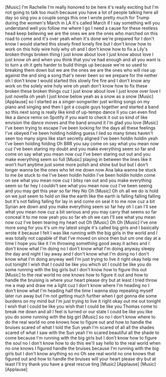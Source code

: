 
[Music]
I&#39;m Rachelle I&#39;m really honored to be
here it&#39;s really exciting but I&#39;m not
going to talk too much because you have
a lot of people talking here all day so
sing you a couple songs this one I wrote
pretty much for Trump during the women&#39;s
March in LA
it&#39;s called March
if I say something will you understand
well you follow me where I go
I need a cause for these restless head
keep believing
we are the ones we are the ones who
marched on this road to come and it&#39;s
over yeah when it&#39;s done we&#39;re prepared
for
I don&#39;t know I would started this slowly
fired lonely fire but I don&#39;t know how
to work on this holy wire holy why
oh and I don&#39;t know how to fix a Lily&#39;s
broken things broken thing
I just know about love I just know about
love I just know
oh and when you think that you&#39;ve had
enough and all you want is to turn a
oh it gets harder to build things up
because we&#39;re so used to breaking them
down but we are the ones we are the ones
who will rise up against the
and sing a song that&#39;s never been so we
prepare for the nether
oh I don&#39;t know I would started this
slowly fire fire
and I don&#39;t know any work on the solely
wire holy wire oh yeah don&#39;t know how to
fix these broken these broken things cuz
I just know about love
I just know over love I just novella oh
yeah I just know below yeah as a snow
as a snow
[Music]
[Applause]
so I started as a singer-songwriter just
writing songs on my piano and singing
and then I got a couple guys together
and started a band so this next song is
really like kind of up-tempo dance II
you can even find like a dance remix on
Spotify if you want to check it out so
kind of like envision the dance moves
and the band around it I&#39;m glad you love
[Music]
I&#39;ve been trying to escape I&#39;ve been
looking for the days all these feelings
I&#39;ve obeyed I&#39;ve been holding holding
guess I lied so many times haven&#39;t seen
too many signs like start secretly
aligned I&#39;ve been holdin holdin
yeah I&#39;ve been holding folding
Oh BRR you say come on say what you mean
now
cuz I&#39;ve been staring my doubt and you
make everything seem so far and come on
say what you mean now cuz I&#39;ve been
staring out out and you make everything
seem so full
[Music]
playing in between the lines like it
won&#39;t hurt anytime just some more polish
and shine but but but I don&#39;t longer
wanna be the ones who let me down
now Ana laka wanna be stuck to me be
stuck to me I&#39;ve been holdin holdin I&#39;ve
been holdin holdin come on see what you
mean now cuz I bitsy ran out and you
make everything seem so far hey I
couldn&#39;t see what you mean now
cuz I&#39;ve been seeing
and you may get this year so far Hey
No
Oh
[Music]
Oh
oh all we do is hold on we just seem to
hold on
like the earth like the earth is falling
falling falling but it&#39;s not falling
falling for lay in and come on seal it
to me now cuz a bit Syrian are down and
you make everything seem so far hey oh I
can I&#39;ll see what you mean now cuz a bit
serious
and you may carry that seems so far
conceal it to me now
yeah you so far eh oh we can I&#39;ll see
what you mean now
cuz I&#39;ve been tearing my heart out
Oh
[Music]
Oh
Oh
[Music]
I&#39;ve one more song for you it&#39;s um my
latest single it&#39;s called big girls and
I basically wrote it because I felt I
was like running with the big girls in
the world and I was totally not capable
of that I&#39;ve moved on since then but um
one day at a time
I hope you like it
I&#39;m throwing something good away it
aches and I don&#39;t know what I&#39;m doing no
I don&#39;t know what I&#39;m doing anyway
sleepy the day and night I lay away and
I don&#39;t know what I&#39;m doing no I don&#39;t
know what I&#39;m doing anyway well I&#39;m just
trying to live it right okay help me out
tonight I wish that I could be like you
which sit I could be like you do some
running with the big girls but I don&#39;t
know how to figure this out
[Music]
to the real world no one knows how to
figure it out and how to handle the
bruising
is where your heart please dry but at
least I tried
throw me a map and draw me a light cuz I
don&#39;t know where I&#39;m heading no I don&#39;t
know what I&#39;m heading half the time I
wanna stop repeating myself later
run away but I&#39;m not getting much
further when I got gonna die some
burdens on my mind but I&#39;m just trying
to live it right okay out me out tonight
I wish that I could be like you wish
that I could be like you
Thomas come to break me down and all I
feel is turned or our state I could be
like you
like you do some running with the big
girl
[Music]
so no I don&#39;t know where to do
the real world no one knows how to
figure out and how to handle the bruises
scared of what I told the Sun yeah I&#39;m
scared of all all the shades scared of
what I saw with the Sun yeah I&#39;m scared
beautiful all the shade to come because
I&#39;m running with the big girls but I
don&#39;t know how to figure the soul no I
don&#39;t know how to do this we&#39;ll say
hello to the real world when no one
knows I figured
handle the bruises because I&#39;m running
with the big girls but I don&#39;t know
anything so no
Oh see
real world no one knows that figured out
and how to handle the bruises
will your heart please dry but at least
I&#39;ll try thank you have a great rescue
ting
[Music]
[Applause]
[Music]
[Applause]
